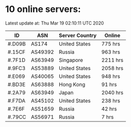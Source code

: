 # 10 online servers:

Latest update at: Thu Mar 19 02:10:11 UTC 2020

| ID | ASN | Server Country | Online |
| -- | --- | -------------- | ------ |
| #.D09B | AS174 | United States | 775 hrs |
| #.15CF | AS49392 | Russia | 963 hrs |
| #.7F1D | AS63949 | Singapore | 2211 hrs |
| #.9FC3 | AS53889 | United States | 2058 hrs |
| #.E069 | AS40065 | United States | 948 hrs |
| #.BD3E | AS63888 | Hong Kong | 91 hrs |
| #.2A79 | AS63949 | Japan | 2040 hrs |
| #.F7DA | AS45102 | United States | 238 hrs |
| #.7E6F | AS51659 | Russia | 42 hrs |
| #.79CC | AS56971 | Russia | 7 hrs |

